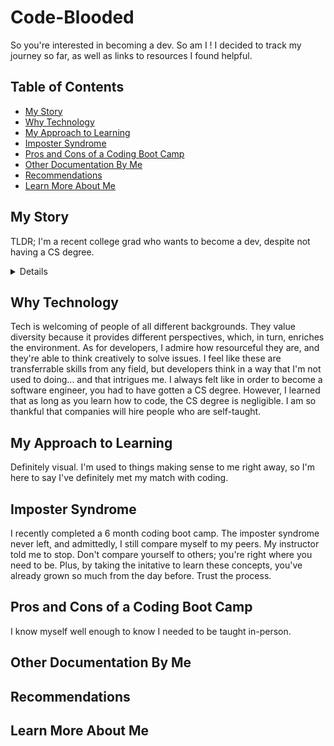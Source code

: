 # Code-Blooded

So you're interested in becoming a dev. So am I ! I decided to track my journey so far, as well as links to resources I found helpful.

## Table of Contents

- [My Story](#my-story)
- [Why Technology](#why-technology)
- [My Approach to Learning](#my-approach-to-learning)
- [Imposter Syndrome](#imposter-syndrome)
- [Pros and Cons of a Coding Boot Camp](#pros-and-cons-of-a-coding-boot-camp)
- [Other Documentation By Me](#other-documentation-by-me)
- [Recommendations](#recommendations)
- [Learn More About Me](#learn-more-about-me)

## My Story

TLDR; I'm a recent college grad who wants to become a dev, despite not having a CS degree.

<details>
At 18, I felt lost. All of my friends had linear paths for what they wanted to major in, and I was far from that. I chose to major in something practical (English), and I wanted to have more time discovering and exploring my interests. I explored the medical field and legal. My first job right out of college was at a tech company.
</details>

## Why Technology

Tech is welcoming of people of all different backgrounds. They value diversity because it provides different perspectives, which, in turn, enriches the environment. As for developers, I admire how resourceful they are, and they're able to think creatively to solve issues. I feel like these are transferrable skills from any field, but developers think in a way that I'm not used to doing... and that intrigues me. I always felt like in order to become a software engineer, you had to have gotten a CS degree. However, I learned that as long as you learn how to code, the CS degree is negligible. I am so thankful that companies will hire people who are self-taught.

## My Approach to Learning

Definitely visual. I'm used to things making sense to me right away, so I'm here to say I've definitely met my match with coding.

## Imposter Syndrome

I recently completed a 6 month coding boot camp. The imposter syndrome never left, and admittedly, I still compare myself to my peers. My instructor told me to stop. Don't compare yourself to others; you're right where you need to be. Plus, by taking the initative to learn these concepts, you've already grown so much from the day before. Trust the process.

## Pros and Cons of a Coding Boot Camp

I know myself well enough to know I needed to be taught in-person.

## Other Documentation By Me

## Recommendations

## Learn More About Me
